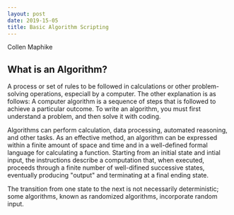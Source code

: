 ```yaml
---
layout: post
date: 2019-15-05
title: Basic Algorithm Scripting
---
```


Collen Maphike 

## What is an Algorithm?

A process or set of rules to be followed in calculations or other problem-solving operations, especiall by a computer. The other explanation is as follows:
A computer algorithm is a sequence of steps that is followed to achieve a particular outcome. To write an algorithm, you must first understand a problem, and then solve it with coding. 

Algorithms can perform calculation, data processing, automated reasoning, and other tasks. As an effective method, an algorithm can be expressed within a finite amount of space and time and in a well-defined formal language for calculating a function. Starting from an initial state and intial input, the instructions describe a computation that, when executed, proceeds through a finite number of well-difined successive states, eventually producing "output" and terminating at a final ending state.

The transition from one state to the next is not necessarily deterministic; some algorithms, known as randomized algorithms, incorporate random input.